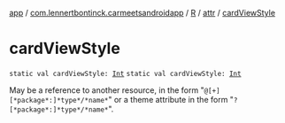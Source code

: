 [app](../../../index.md) / [com.lennertbontinck.carmeetsandroidapp](../../index.md) / [R](../index.md) / [attr](index.md) / [cardViewStyle](./card-view-style.md)

# cardViewStyle

`static val cardViewStyle: `[`Int`](https://kotlinlang.org/api/latest/jvm/stdlib/kotlin/-int/index.html)
`static val cardViewStyle: `[`Int`](https://kotlinlang.org/api/latest/jvm/stdlib/kotlin/-int/index.html)

May be a reference to another resource, in the form "`@[+][*package*:]*type*/*name*`" or a theme attribute in the form "`?[*package*:]*type*/*name*`".

